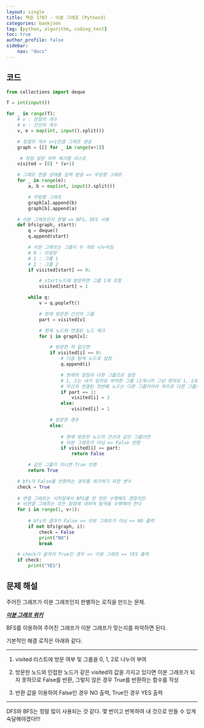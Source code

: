 ```yaml
---
layout: single
title: 백준 1707 - 이분 그래프 (Python3)
categories: baekjoon
tag: [python, algorithm, coding_test]
toc: true 
author_profile: false
sidebar:
    nav: "docs"
---
```


## 코드

```python
from collections import deque

T = int(input())

for _ in range(T):
    # v : 정점의 개수
    # e : 간선의 개수
    v, e = map(int, input().split())

    # 정점의 개수 v+1만큼 그래프 생성
    graph = [[] for _ in range(v+1)]

     # 정점 방문 여부 체크할 리스트
    visited = [0] * (v+1)

    # 그래프 연결 상태를 입력 받음 => 무방향 그래프
    for _ in range(e):
        a, b = map(int, input().split())

        # 무방향 그래프
        graph[a].append(b)
        graph[b].append(a)

    # 이분 그래프인지 판별 => BFS, DFS 사용
    def bfs(graph, start):
        q = deque()
        q.append(start)

        # 이분 그래프는 그룹이 두 개로 나누어짐
        # 0 : 미방문
        # 1 : 그룹 1
        # 2 : 그룹 2
        if visited[start] == 0:

            # start노드에 방문하면 그룹 1에 포함
            visited[start] = 1

        while q:
            v = q.popleft()

            # 현재 방문한 간선의 그룹
            part = visited[v]

            # 현재 노드와 연결된 노드 체크
            for i in graph[v]:

                # 방문한 적 없으면
                if visited[i] == 0:
                    # 다음 탐색 노드로 설정
                    q.append(i)

                    # 현재의 정점과 다른 그룹으로 설정
                    # 1, 2는 내가 임의로 부여한 그룹 (2개니까 그냥 편의상 1, 2로 설정)
                    # 자신과 연결된 첫번째 노드는 다른 그룹이어야 하므로 다른 그룹으로 설정
                    if part == 1:
                        visited[i] = 2
                    else:
                        visited[i] = 1

                # 방문한 경우
                else:
                    
                    # 현재 방문한 노드의 간선과 같은 그룹이면
                    # 이분 그래프가 아님 => False 반환
                    if visited[i] == part:
                        return False

        # 같은 그룹이 아니면 True 반환
        return True

    # bfs가 False를 반환하는 경우를 체크하기 위한 변수
    check = True 
    
    # 연결 그래프는 시작점에서 BFS를 한 번만 수행해도 괜찮지만
    # 비연결 그래프는 모든 정점에 대하여 탐색을 수행해야 한다
    for i in range(1, v+1):
        
        # bfs의 결과가 False => 이분 그래프가 아님 => NO 출력
        if not bfs(graph, i):
            check = False
            print("NO")
            break

    # check가 끝까지 True인 경우 => 이분 그래프 => YES 출력
    if check:
        print("YES")
```



## 문제 해설

주어진 그래프가 이분 그래프인지 판별하는 로직을 만드는 문제.

***[이분 그래프 위키](https://ko.wikipedia.org/wiki/%EC%9D%B4%EB%B6%84_%EA%B7%B8%EB%9E%98%ED%94%84)***

BFS를 이용하여 주어진 그래프가 이분 그래프가 맞는지를 파악하면 된다.

기본적인 해결 로직은 아래와 같다.

---

1. visited 리스트에 방문 여부 및 그룹을 0, 1, 2로 나누어 부여
2. 방문한 노드와 인접한 노드가 같은 visited의 값을 가지고 있다면 이분 그래프가 되지 못하므로 False를 반환, 그렇지 않은 경우 True를 반환하는 함수를 작성

3. 반환 값을 이용하여 False인 경우 NO 출력, True인 경우 YES 출력

---

DFS와 BFS는 정말 많이 사용되는 것 같다. 몇 번이고 반복하여 내 것으로 만들 수 있게 숙달해야겠다!!!
